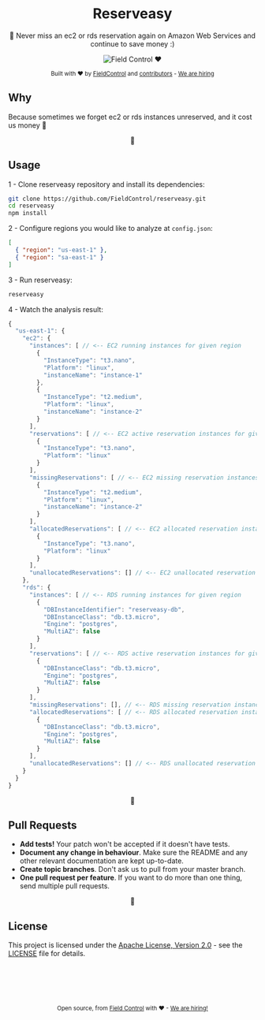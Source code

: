 <div align="center">
  <h1>Reserveasy</h1>
  <p>

:money_with_wings: Never miss an ec2 or rds reservation again on Amazon Web Services and continue to save money :)

  </p>
  <p>

![Field Control ♥](https://img.shields.io/badge/Field%20Control-%20%20%20%20%20%20♥-blue.svg)

  </p>
  <small>
    Built with ❤ by 
      <a href="https://github.com/FieldControl">FieldControl</a> and
      <a href="https://github.com/FieldControl/reserveasy/graphs/contributors">contributors</a> - <a href="https://fieldcontrol.com.br/vaga-para-desenvolvedor.html?utm_source=github&utm_medium=opensource&utm_campaign=reserveasy">We are hiring</a>
  </small>
</div>

## Why

Because sometimes we forget ec2 or rds instances unreserved, and it cost us money :money_with_wings:

<div align="center">💙</div>

## Usage

1 - Clone reserveasy repository and install its dependencies:

```sh
git clone https://github.com/FieldControl/reserveasy.git
cd reserveasy
npm install
```

2 - Configure regions you would like to analyze at `config.json`:

```json
[
  { "region": "us-east-1" },
  { "region": "sa-east-1" }
]
```

3 - Run reserveasy:

```sh
reserveasy
```

4 - Watch the analysis result:

```js
{
  "us-east-1": {
    "ec2": {
      "instances": [ // <-- EC2 running instances for given region
        {
          "InstanceType": "t3.nano",
          "Platform": "linux",
          "instanceName": "instance-1"
        },
        {
          "InstanceType": "t2.medium",
          "Platform": "linux",
          "instanceName": "instance-2"
        }
      ],
      "reservations": [ // <-- EC2 active reservation instances for given region
        {
          "InstanceType": "t3.nano",
          "Platform": "linux"
        }
      ],
      "missingReservations": [ // <-- EC2 missing reservation instances for given region, take action!
        {
          "InstanceType": "t2.medium",
          "Platform": "linux",
          "instanceName": "instance-2"
        }
      ],
      "allocatedReservations": [ // <-- EC2 allocated reservation instances for given region
        {
          "InstanceType": "t3.nano",
          "Platform": "linux"
        }
      ],
      "unallocatedReservations": [] // <-- EC2 unallocated reservation instances for given region, take action - useless reservation (・・;)ゞ
    },
    "rds": {
      "instances": [ // <-- RDS running instances for given region
        {
          "DBInstanceIdentifier": "reserveasy-db",
          "DBInstanceClass": "db.t3.micro",
          "Engine": "postgres",
          "MultiAZ": false
        }
      ],
      "reservations": [ // <-- RDS active reservation instances for given region
        {
          "DBInstanceClass": "db.t3.micro",
          "Engine": "postgres",
          "MultiAZ": false
        }
      ],
      "missingReservations": [], // <-- RDS missing reservation instances for given region, take action!
      "allocatedReservations": [ // <-- RDS allocated reservation instances for given region
        {
          "DBInstanceClass": "db.t3.micro",
          "Engine": "postgres",
          "MultiAZ": false
        }
      ],
      "unallocatedReservations": [] // <-- RDS unallocated reservation instances for given region, take action - useless reservation (・・;)ゞ
    }
  }
}
```

<div align="center">💙</div>

## Pull Requests

- **Add tests!** Your patch won't be accepted if it doesn't have tests.
- **Document any change in behaviour**. Make sure the README and any other
  relevant documentation are kept up-to-date.
- **Create topic branches**. Don't ask us to pull from your master branch.
- **One pull request per feature**. If you want to do more than one thing, send
  multiple pull requests.

<div align="center">💙</div>

## License

This project is licensed under the [Apache License, Version 2.0](https://opensource.org/licenses/Apache-2.0) - see the [LICENSE](LICENSE) file for details.

<div align="center">
  <br/>
  <br/>
  <br/>
  <br/>
</div>

<div align="center">
  <p>
    <sub>
      Open source, from <a href="https://instagram.com/fieldcontrolapp" target="_blank">Field Control</a> with ❤ - <a href="https://fieldcontrol.com.br/vaga-para-desenvolvedor.html?utm_source=github&utm_medium=opensource&utm_campaign=reserveasy">We are hiring!</a>
    </sub>
  </p> 
</div>